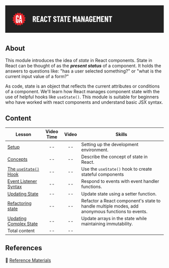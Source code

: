 # ![React State Management](../assets/hero.png)

## About

This module introduces the idea of *state* in React components. State in React can be thought of as the ***present status*** of a component. It holds the answers to questions like: "has a user selected something?" or "what is the current input value of a form?"

As code, state is an object that reflects the current attributes or conditions of a component. We'll learn how React manages component state with the use of helpful hooks like `useState()`. This module is suitable for beginners who have worked with react components and understand basic JSX syntax.

## Content

| Lesson | Video Time | Video | Skills |
| ------ | :--------: | :---: | ------ |
| [Setup](../setup/README.md)                                   | -- | -- | Setting up the development environment.                                                         |
| [Concepts](../concepts/README.md)                             | -- | -- | Describe the concept of state in React.                                                         |
| [The `useState()` Hook](../the-use-state-hook/README.md)      | -- | -- | Use the `useState()` hook to create stateful components                                         |
| [Event Listener Syntax](../event-listener-syntax/README.md)   | -- | -- | Respond to events with event handler functions.                                                 |
| [Updating State](../updating-state/README.md)                 | -- | -- | Update state using a setter function.                                                           |
| [Refactoring state](../refactoring-state/README.md)           | -- | -- | Refactor a React component's state to handle multiple modes, add anonymous functions to events. |
| [Updating Complex State](../updating-complex-state/README.md) | -- | -- | Update arrays in the state while maintaining immutability.                                      |
| Total content                                                 | -- | -- |                                                                                                 |

## References

📖 [Reference Materials](../references/README.md)
